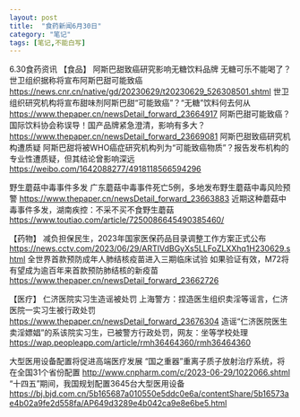 ```yaml
---
layout: post
title:  "食药新闻6月30日"
category: "笔记"
tags: [笔记,不能白写]
---
```

6.30食药资讯
【食品】
阿斯巴甜致癌研究影响无糖饮料品牌
无糖可乐不能喝了？世卫组织据称将宣布阿斯巴甜可能致癌
https://news.cnr.cn/native/gd/20230629/t20230629_526308501.shtml
世卫组织研究机构将宣布甜味剂阿斯巴甜“可能致癌”？“无糖”饮料何去何从
https://www.thepaper.cn/newsDetail_forward_23664917
阿斯巴甜可能致癌？国际饮料协会称误导！国产品牌紧急澄清，影响有多大？ 
https://www.thepaper.cn/newsDetail_forward_23669081
阿斯巴甜致癌研究机构遭质疑
阿斯巴甜将被WHO癌症研究机构列为“可能致癌物质”？报告发布机构的专业性遭质疑，但其结论曾影响深远
https://weibo.com/1642088277/4918118566594296

野生蘑菇中毒事件多发
广东蘑菇中毒事件死亡5例，多地发布野生蘑菇中毒风险预警
https://www.thepaper.cn/newsDetail_forward_23663883
近期这种蘑菇中毒事件多发，湖南疾控：不采不买不食野生蘑菇
https://www.toutiao.com/article/7250086645490385460/

【药物】
减负担保民生，2023年国家医保药品目录调整工作方案正式公布
https://news.cctv.com/2023/06/29/ARTIVdBGyXs5LLFoZLXXhq1H230629.shtml
全世界首款预防成年人肺结核疫苗进入三期临床试验
如果验证有效，M72将有望成为逾百年来首款预防肺结核的新疫苗
https://www.thepaper.cn/newsDetail_forward_23662726

【医疗】
仁济医院实习生造谣被处罚
上海警方：捏造医生组织卖淫等谣言，仁济医院一实习生被行政处罚
https://www.thepaper.cn/newsDetail_forward_23676304
造谣“仁济医院医生卖淫嫖娼”的系该院实习生，已被警方行政处罚，网友：坐等学校处理
https://wap.peopleapp.com/article/rmh36464360/rmh36464360

大型医用设备配置将促进高端医疗发展
“国之重器”重离子质子放射治疗系统，将在全国31个省份配置
http://www.cnpharm.com/c/2023-06-29/1022066.shtml
“十四五”期间，我国规划配置3645台大型医用设备
https://bj.bjd.com.cn/5b165687a010550e5ddc0e6a/contentShare/5b16573ae4b02a9fe2d558fa/AP649d3289e4b042ca9e8e6be5.html
